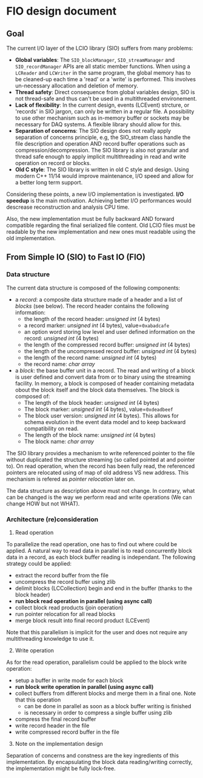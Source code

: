 
# FIO design document


## Goal

The current I/O layer of the LCIO library (SIO) suffers from many problems:

- **Global variables**: The `SIO_blockManager`, `SIO_streamManager` and `SIO_recordManager` APIs are all static member functions. When using a `LCReader` and `LCWriter` in the same program, the global memory has to be cleaned-up each time a 'read' or a 'write' is performed. This involves un-necessary allocation and deletion of memory.
- **Thread safety**: Direct consequence from global variables design, SIO is not thread-safe and thus can't be used in a multithreaded environement.
- **Lack of flexibility**: In the current design, events (LCEvent) strcture, or 'records' in SIO jargon, can only be written in a regular file. A possibility to use other mechanism such as in-memory buffer or sockets may be necessary for DAQ systems. A flexible library should allow for this.
- **Separation of concerns**: The SIO design does not really apply separation of concerns principle, e.g, the SIO_stream class handle the file description and operation AND record buffer operations such as compression/decompression. The SIO library is also not granular and thread safe enough to apply implicit multithreading in read and write operation on record or blocks.
- **Old C style**: The SIO library is written in old C style and design. Using modern C++ 11/14 would improve maintenance, I/O speed and allow for a better long term support.

Considering these points, a new I/O implementation is investigated. **I/O speedup** is the main motivation. Achieving better I/O performances would descrease reconstruction and analysis CPU time.

Also, the new implementation must be fully backward AND forward compatible regarding the final serialized file content. Old LCIO files must be readable by the new implementation and new ones must readable using the old implementation.


## From Simple IO (SIO) to Fast IO (FIO)

### Data structure

The current data structure is composed of the following components:

- a *record*: a composite data structure made of a header and a list of *blocks* (see below). The record header contains the following information:
   - the length of the record header: *unsigned int* (4 bytes)
   - a record marker: *unsigned int* (4 bytes), value=`0xabadcafe`
   - an option word storing low level and user defined information on the record: *unsigned int* (4 bytes)
   - the length of the compressed record buffer: *unsigned int* (4 bytes)
   - the length of the uncompressed record buffer: *unsigned int* (4 bytes)
   - the length of the record name: *unsigned int* (4 bytes)
   - the record name: *char array*
- a *block*: the base buffer unit in a record. The read and writing of a block is user defined and convert data from or to binary using the streaming facility. In memory, a block is composed of header containing metadata obout the block itself and the block data themselves. The block is composed of:
   - The length of the block header: *unsigned int* (4 bytes)
   - The block marker: *unsigned int* (4 bytes), value=`0xdeadbeef`
   - The block user version: *unsigned int* (4 bytes). This allows for schema evolution in the event data model and to keep backward compatibility on read.
   - The length of the block name: *unsigned int* (4 bytes)
   - The block name: *char array*

The SIO library provides a mechanism to write referenced pointer to the file without duplicated the structure streaming (so called pointed at and pointer to). On read operation, when the record has been fully read, the referenced pointers are relocated using of map of old address VS new address. This mechanism is refered as *pointer relocation* later on.

The data structure as description above must not change. In contrary, what can be changed is the way we perform read and write operations (We can change HOW but not WHAT).

### Architecture (re)consideration

1) Read operation

To parallelize the read operation, one has to find out where could be applied. A natural way to read data in parallel is to read concurrently block data in a record, as each block buffer reading is independant. The following strategy could be applied:

- extract the record buffer from the file
- uncompress the record buffer using zlib
- delimit blocks (LCCollection) begin and end in the buffer (thanks to the block header)
- **run block read operation in parallel (using async call)**
- collect block read products (join operation)
- run pointer relocation for all read blocks
- merge block result into final record product (LCEvent)

Note that this parallelism is implicit for the user and does not require any multithreading knowledge to use it.

2) Write operation

As for the read operation, parallelism could be applied to the block write operation:

- setup a buffer in write mode for each block
- **run block write operation in parallel (using async call)**
- collect buffers from different blocks and merge them in a final one. Note that this operation
   - can be done in parallel as soon as a block buffer writing is finished
   - is necessary in order to compress a single buffer using zlib
- compress the final record buffer
- write record header in the file
- write compressed record buffer in the file


3) Note on the implementation design

Separation of concerns and constness are the key ingredients of this implementation. By encapsulating the block data reading/writing correctly, the implementation might be fully lock-free.
